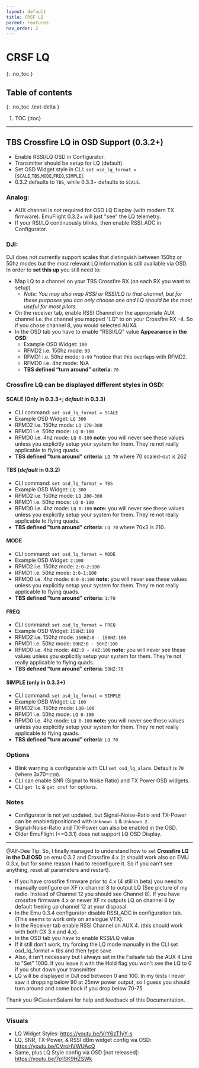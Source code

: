 ```yaml
---
layout: default
title: CRSF LQ
parent: Features
nav_order: 2
---
```


# CRSF LQ
{: .no_toc }

## Table of contents
{: .no_toc .text-delta }

1. TOC
{:toc}

---

## TBS Crossfire LQ in OSD Support (0.3.2+)

* Enable RSSI/LQ OSD in Configurator.
* Transmitter should be setup for LQ (default).
* Set OSD Widget style in CLI: `set osd_lq_format =` [`SCALE`,`TBS`,`MODE`,`FREQ`,`SIMPLE`].
* 0.3.2 defaults to `TBS`, while 0.3.3+ defaults to `SCALE`.

### Analog:
* AUX channel is _not_ required for OSD LQ Display (with modern TX firmware). EmuFlight 0.3.2+ will just "see" the LQ telemetry.
* If your RSI/LQ continuously blinks, then enable RSSI_ADC in Configurator.

### DJI:

DJI does not currently support scales that distinguish between 150hz or 50hz modes but the most relevant LQ information is still available via OSD.  In order to **set this up** you still need to:
* Map LQ to a channel on your TBS Crossfire RX (on each RX you want to setup)
	* _Note: You may also map RSSI or RSSI/LQ to that channel, but for these purposes you can only choose one and LQ should be the most useful for most pilots._
* On the receiver tab, enable RSSI Channel on the appropriate AUX channel i.e. the channel you mapped "LQ" to on your Crossfire RX -4. So if you chose channel 8, you would selected AUX4.
* In the OSD tab you have to enable "RSSI/LQ" value
**Appearance in the OSD:**
	* Example OSD Widget: `100`
	* RFMD2 i.e. 150hz mode:  `99`
	* RFMD1 i.e. 50hz mode:  `0-99` *notice that this overlaps with RFMD2.
	* RFMD0 i.e. 4hz mode:  N/A
	* **TBS defined “turn around” criteria**:  `70`

### Crossfire LQ can be displayed different styles in OSD:

#### SCALE (Only in 0.3.3+; _default_ in 0.3.3)
* CLI command: `set osd_lq_format = SCALE`
* Example OSD Widget: `LQ 300`
* RFMD2 i.e. 150hz mode: `LQ 170-300`
* RFMD1 i.e. 50hz mode: `LQ 0-100`
* RFMD0 i.e. 4hz mode: `LQ 0-100` **note:** you will never see these values unless you explicitly setup your system for them. They're not really applicable to flying quads.
* **TBS defined "turn around" criteria**: `LQ 70` where 70 scaled-out is 262

#### TBS (_default_ in 0.3.2)
* CLI command: `set osd_lq_format = TBS`
* Example OSD Widget: `LQ 300`
* RFMD2 i.e. 150hz mode: `LQ 200-300`
* RFMD1 i.e. 50hz mode: `LQ 0-100`
* RFMD0 i.e. 4hz mode: `LQ 0-100` **note:** you will never see these values unless you explicitly setup your system for them. They're not really applicable to flying quads.
* **TBS defined "turn around" criteria**: `LQ 70` where 70x3 is 210.

#### MODE
* CLI command: `set osd_lq_format = MODE`
* Example OSD Widget: `2:100`
* RFMD2 i.e. 150hz mode: `2:0-2:100`
* RFMD1 i.e. 50hz mode: `1:0-1:100`
* RFMD0 i.e. 4hz mode: `0:0-0:100` **note:** you will never see these values unless you explicitly setup your system for them. They're not really applicable to flying quads.
* **TBS defined "turn around" criteria**: `1:70`

#### FREQ
* CLI command: `set osd_lq_format = FREQ`
* Example OSD Widget: `150HZ:100`
* RFMD2 i.e. 150hz mode: `150HZ:0 - 150HZ:100`
* RFMD1 i.e. 50hz mode: `50HZ:0 - 50HZ:100`
* RFMD0 i.e. 4hz mode: `4HZ:0 - 4HZ:100` **note:** you will never see these values unless you explicitly setup your system for them. They're not really applicable to flying quads.
* **TBS defined "turn around" criteria**: `50HZ:70`

#### SIMPLE (only in 0.3.3+)
* CLI command: `set osd_lq_format = SIMPLE`
* Example OSD Widget: `LQ 100`
* RFMD2 i.e. 150hz mode: `LQ0-100`
* RFMD1 i.e. 50hz mode: `LQ 0-100`
* RFMD0 i.e. 4hz mode: `LQ 0-100` **note:** you will never see these values unless you explicitly setup your system for them. They're not really applicable to flying quads.
* **TBS defined "turn around" criteria**: `LQ 70`

### Options
* Blink warning is configurable with CLI `set osd_lq_alarm`. Default is `70` (where 3x70=`210`). 
* CLI can enable SNR (Signal to Noise Ratio) and TX Power OSD widgets.
* CLI `get lq` & `get crsf` for options.

### Notes
* Configurator is not yet updated, but Signal-Noise-Ratio and TX-Power can be enabled/positioned with `Unknown 1` & `Unknown 2`.
* Signal-Noise-Ratio and TX-Power can also be enabled in the OSD.
* Older EmuFlight (<=0.3.1) does not support LQ OSD Display.


***

@Alf-Dee Tip:
So, I finally managed to understand how to set **Crossfire LQ  in the DJI OSD** on emu 0.3.2 and Crossfire 4.x (it should work also on EMU 0.3.x, but for some reason I had to reconfigure it. So if you can't see anything, reset all parameters and restart).

* If you have crossfire firmware prior to 4.x (4 still in beta) you need to manually configure on XF rx channel 8 to output LQ (See picture of my radio. Instead of Channel 12 you should see Channel 8). If you have crossfire firmware 4.x or newer XF rx outputs LQ on channel 8 by default freeing up channel 12 at your disposal.
* In the Emu 0.3.4 configurator disable RSSI_ADC in configuration tab. (This seems to work only on analogue VTX).
* In the Receiver tab enable RSSI Channel on AUX 4. (this should work with both CX 3.x and 4.x).
* In the OSD tab you have to enable RSSI/LQ value
* If it still don't work, try forcing the LQ mode manually in the CLI
set osd_lq_format = tbs and then type save
* Also, it isn't necessary but I always set in the Failsafe tab the AUX 4 Line to "Set" 1000. If you leave it with the Hold flag you won't see the LQ to 0 if you shut down your transmitter
* LQ will be displayed in DJI osd between 0 and 100. In my tests I never saw it dropping below 90 at 25mw power output, so I guess you should turn around and come back if you drop below 70-75

Thank you @CesiumSalami for help and feedback of this Documentation.


***
### Visuals
* LQ Widget Styles: https://youtu.be/VrY6zT1yY-s
* LQ, SNR, TX-Power, & RSSI dBm widget config via OSD: https://youtu.be/CVroHVWUAcQ
* Same, plus LQ Style config via OSD [not released]: https://youtu.be/7p1SK9HZSWk
